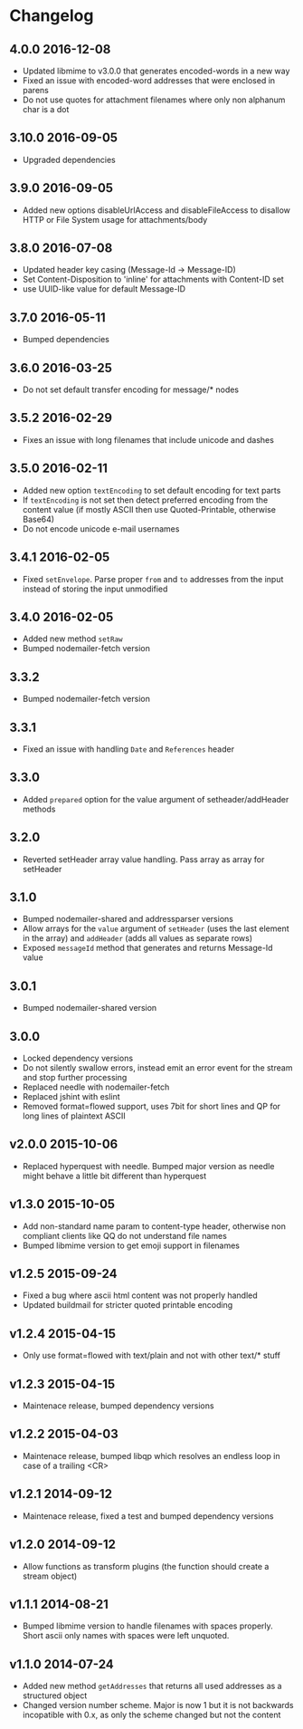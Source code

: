 # Changelog

## 4.0.0 2016-12-08

  * Updated libmime to v3.0.0 that generates encoded-words in a new way
  * Fixed an issue with encoded-word addresses that were enclosed in parens
  * Do not use quotes for attachment filenames where only non alphanum char is a dot

## 3.10.0 2016-09-05

  * Upgraded dependencies

## 3.9.0 2016-09-05

  * Added new options disableUrlAccess and disableFileAccess to disallow HTTP or File System usage for attachments/body

## 3.8.0 2016-07-08

  * Updated header key casing (Message-Id -> Message-ID)
  * Set Content-Disposition to 'inline' for attachments with Content-ID set
  * use UUID-like value for default Message-ID

## 3.7.0 2016-05-11

  * Bumped dependencies

## 3.6.0 2016-03-25

  * Do not set default transfer encoding for message/* nodes

## 3.5.2 2016-02-29

  * Fixes an issue with long filenames that include unicode and dashes

## 3.5.0 2016-02-11

  * Added new option `textEncoding` to set default encoding for text parts
  * If `textEncoding` is not set then detect preferred encoding from the content value (if mostly ASCII then use Quoted-Printable, otherwise Base64)
  * Do not encode unicode e-mail usernames

## 3.4.1 2016-02-05

  * Fixed `setEnvelope`. Parse proper `from` and `to` addresses from the input instead of storing the input unmodified

## 3.4.0 2016-02-05

  * Added new method `setRaw`
  * Bumped nodemailer-fetch version

## 3.3.2

  * Bumped nodemailer-fetch version

## 3.3.1

  * Fixed an issue with handling `Date` and `References` header

## 3.3.0

  * Added `prepared` option for the value argument of setheader/addHeader methods

## 3.2.0

  * Reverted setHeader array value handling. Pass array as array for setHeader

## 3.1.0

  * Bumped nodemailer-shared and addressparser versions
  * Allow arrays for the `value` argument of `setHeader` (uses the last element in the array) and `addHeader` (adds all values as separate rows)
  * Exposed `messageId` method that generates and returns Message-Id value

## 3.0.1

  * Bumped nodemailer-shared version

## 3.0.0

  * Locked dependency versions
  * Do not silently swallow errors, instead emit an error event for the stream and stop further processing
  * Replaced needle with nodemailer-fetch
  * Replaced jshint with eslint
  * Removed format=flowed support, uses 7bit for short lines and QP for long lines of plaintext ASCII

## v2.0.0 2015-10-06

  * Replaced hyperquest with needle. Bumped major version as needle might behave a little bit different than hyperquest

## v1.3.0 2015-10-05

  * Add non-standard name param to content-type header, otherwise non compliant clients like QQ do not understand file names
  * Bumped libmime version to get emoji support in filenames

## v1.2.5 2015-09-24

  * Fixed a bug where ascii html content was not properly handled
  * Updated buildmail for stricter quoted printable encoding

## v1.2.4 2015-04-15

  * Only use format=flowed with text/plain and not with other text/* stuff

## v1.2.3 2015-04-15

  * Maintenace release, bumped dependency versions

## v1.2.2 2015-04-03

  * Maintenace release, bumped libqp which resolves an endless loop in case of a trailing &lt;CR&gt;

## v1.2.1 2014-09-12

  * Maintenace release, fixed a test and bumped dependency versions

## v1.2.0 2014-09-12

  * Allow functions as transform plugins (the function should create a stream object)

## v1.1.1 2014-08-21

  * Bumped libmime version to handle filenames with spaces properly. Short ascii only names with spaces were left unquoted.

## v1.1.0 2014-07-24

  * Added new method `getAddresses` that returns all used addresses as a structured object
  * Changed version number scheme. Major is now 1 but it is not backwards incopatible with 0.x, as only the scheme changed but not the content
